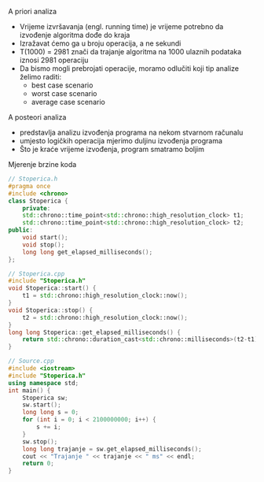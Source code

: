 A priori analiza
- Vrijeme izvršavanja (engl. running time) je vrijeme potrebno da izvođenje algoritma dođe do kraja
- Izražavat ćemo ga u broju operacija, a ne sekundi
- T(1000) = 2981 znači da trajanje algoritma na 1000 ulaznih podataka iznosi 2981 operaciju
- Da bismo mogli prebrojati operacije, moramo odlučiti koji tip analize želimo raditi:
    - best case scenario
    - worst case scenario
    - average case scenario

A posteori analiza
- predstavlja analizu izvođenja programa na nekom stvarnom računalu
- umjesto logičkih operacija mjerimo duljinu izvođenja programa
- Što je kraće vrijeme izvođenja, program smatramo boljim

Mjerenje brzine koda
```cpp
// Stoperica.h
#pragma once
#include <chrono>
class Stoperica {
    private:
    std::chrono::time_point<std::chrono::high_resolution_clock> t1;
    std::chrono::time_point<std::chrono::high_resolution_clock> t2;
public:
    void start();
    void stop();
    long long get_elapsed_milliseconds();
};
```
```cpp
// Stoperica.cpp
#include "Stoperica.h"
void Stoperica::start() {
    t1 = std::chrono::high_resolution_clock::now();
}
void Stoperica::stop() {
    t2 = std::chrono::high_resolution_clock::now();
}
long long Stoperica::get_elapsed_milliseconds() {
    return std::chrono::duration_cast<std::chrono::milliseconds>(t2-t1).count();
}
```

```cpp
// Source.cpp
#include <iostream>
#include "Stoperica.h"
using namespace std;
int main() {
    Stoperica sw;
    sw.start();
    long long s = 0;
    for (int i = 0; i < 2100000000; i++) {
        s += i;
    }
    sw.stop();
    long long trajanje = sw.get_elapsed_milliseconds();
    cout << "Trajanje " << trajanje << " ms" << endl;
    return 0;
}